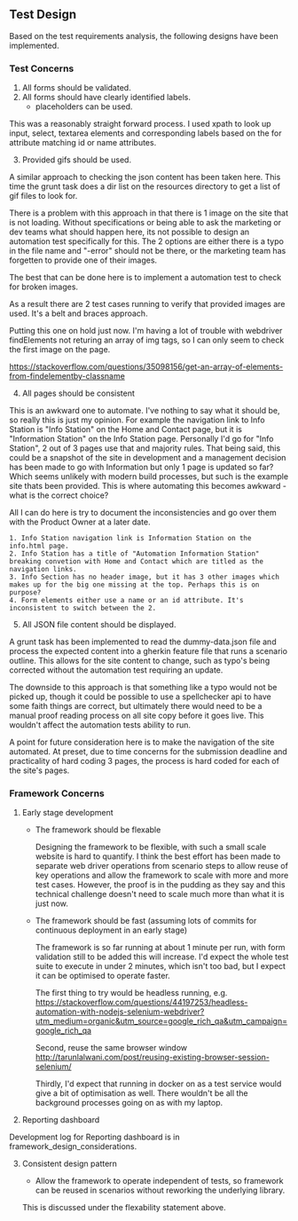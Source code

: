## Test Design

Based on the test requirements analysis, the following designs have been implemented.

### Test Concerns

1. All forms should be validated.
2. All forms should have clearly identified labels.
	* placeholders can be used.

This was a reasonably straight forward process. I used xpath to look up input, select, textarea elements and corresponding labels based on the for attribute matching id or name attributes.

3. Provided gifs should be used.

A similar approach to checking the json content has been taken here. This time the grunt task does a dir list on the resources directory to get a list of gif files to look for.

There is a problem with this approach in that there is 1 image on the site that is not loading. Without specifications or being able to ask the marketing or dev teams what should happen here, its not possible to design an automation test specifically for this. The 2 options are either there is a typo in the file name and "-error" should not be there, or the marketing team has forgetten to provide one of their images.

The best that can be done here is to implement a automation test to check for broken images.

As a result there are 2 test cases running to verify that provided images are used. It's a belt and braces approach.

Putting this one on hold just now. I'm having a lot of trouble with webdriver findElements not returing an array of img tags, so I can only seem to check the first image on the page. 

https://stackoverflow.com/questions/35098156/get-an-array-of-elements-from-findelementby-classname

4. All pages should be consistent

This is an awkward one to automate. I've nothing to say what it should be, so really this is just my opinion. For example the navigation link to Info Station is "Info Station" on the Home and Contact page, but it is "Information Station" on the Info Station page. Personally I'd go for "Info Station", 2 out of 3 pages use that and majority rules. That being said, this could be a snapshot of the site in development and a management decision has been made to go with Information but only 1 page is updated so far? Which seems unlikely with modern build processes, but such is the example site thats been provided. This is where automating this becomes awkward - what is the correct choice?

All I can do here is try to document the inconsistencies and go over them with the Product Owner at a later date.

	1. Info Station navigation link is Information Station on the info.html page.
	2. Info Station has a title of "Automation Information Station" breaking convetion with Home and Contact which are titled as the navigation links. 
	3. Info Section has no header image, but it has 3 other images which makes up for the big one missing at the top. Perhaps this is on purpose?
	4. Form elements either use a name or an id attribute. It's inconsistent to switch between the 2.

5. All JSON file content should be displayed.

A grunt task has been implemented to read the dummy-data.json file and process the expected content into a gherkin feature file that runs a scenario outline. This allows for the site content to change, such as typo's being corrected without the automation test requiring an update.

The downside to this approach is that something like a typo would not be picked up, though it could be possible to use a spellchecker api to have some faith things are correct, but ultimately there would need to be a manual proof reading process on all site copy before it goes live. This wouldn't affect the automation tests ability to run.

A point for future consideration here is to make the navigation of the site automated. At preset, due to time concerns for the submission deadline and practicality of hard coding 3 pages, the process is hard coded for each of the site's pages.

### Framework Concerns

1. Early stage development
	* The framework should be flexable

		Designing the framework to be flexible, with such a small scale website is hard to quantify. I think the best effort has been made to separate web driver operations from scenario steps to allow reuse of key operations and allow the framework to scale with more and more test cases. However, the proof is in the pudding as they say and this technical challenge doesn't need to scale much more than what it is just now.

	* The framework should be fast (assuming lots of commits for continuous deployment in an early stage)

		The framework is so far running at about 1 minute per run, with form validation still to be added this will increase. I'd expect the whole test suite to execute in under 2 minutes, which isn't too bad, but I expect it can be optimised to operate faster.

		The first thing to try would be headless running, e.g. https://stackoverflow.com/questions/44197253/headless-automation-with-nodejs-selenium-webdriver?utm_medium=organic&utm_source=google_rich_qa&utm_campaign=google_rich_qa

		Second, reuse the same browser window http://tarunlalwani.com/post/reusing-existing-browser-session-selenium/

		Thirdly, I'd expect that running in docker on as a test service would give a bit of optimisation as well. There wouldn't be all the background processes going on as with my laptop.

2. Reporting dashboard

Development log for Reporting dashboard is in framework_design_considerations.

3. Consistent design pattern
	* Allow the framework to operate independent of tests, so framework can be reused in scenarios without reworking the underlying library.

	This is discussed under the flexability statement above.